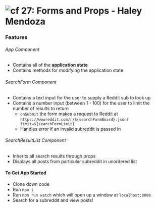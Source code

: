 ![cf](http://i.imgur.com/7v5ASc8.png) 27: Forms and Props - Haley Mendoza
===

### Features 
###### App Component
* Contains all of the **application state** 
* Contains methods for modifying the application state

###### SearchForm Component
* Contains a text input for the user to supply a Reddit sub to look up
* Contains a number input (between 1 - 100) for the user to limit the number of results to return 
  * `onSubmit` the form makes a request to Reddit at  `https://wwwreddit.com/r/${searchFormBoard}.json?limit=${searchFormLimit}`
  * Handles error if an invalid subreddit is passed in 

###### SearchResultList Component
* Inherits all search results through props
* Displays all posts from particular subreddit in unordered list

#### To Get App Started
* Clone down code
* Run `npm i`
* Run `npm run watch` which will open up a window at `localhost:8080`
* Search for a subreddit and view posts!
